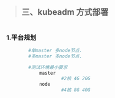 <!--
 * @Author: your name
 * @Date: 2021-05-09 21:29:49
 * @LastEditTime: 2021-05-09 21:38:21
 * @LastEditors: Please set LastEditors
 * @Description: In User Settings Edit
 * @FilePath: /01-good/use/08. Kubernetes/003.kubeadm方式部署k8s.md
-->

> ## 三、kubeadm 方式部署

#

### 1.平台规划

```bash
        #单master 多node节点.
        #多master 多node节点.

        #测试环境最小要求
            master
                    #2核 4G 20G
            node
                    #4核 8G 40G



```
